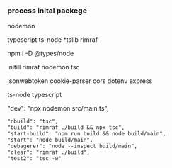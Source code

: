 ### process inital packege


nodemon

typescript
ts-node
*tslib 
rimraf



npm i -D @types/node

initill 
    rimraf
    nodemon
    tsc

jsonwebtoken
cookie-parser
cors
dotenv
express

ts-node
typescript



"dev": "npx nodemon src/main.ts",


    "nbuild": "tsc",
    "build": "rimraf ./build && npx tsc",
    "start-build": "npm run build && node build/main",
    "start": "node build/main",
    "debagerer": "node --inspect build/main",
    "clear": "rimraf ./build",
    "test2": "tsc -w"